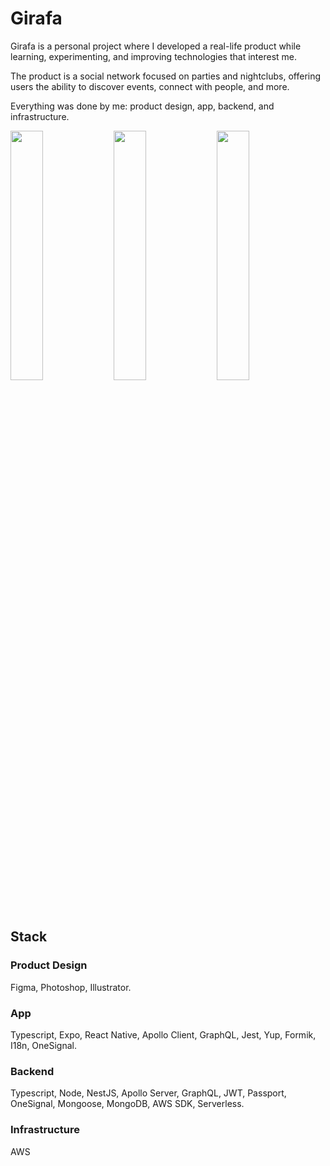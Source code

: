 # Girafa
Girafa is a personal project where I developed a real-life product while learning, experimenting, and improving technologies that interest me.

The product is a social network focused on parties and nightclubs, offering users the ability to discover events, connect with people, and more.

Everything was done by me: product design, app, backend, and infrastructure.

<img src="https://github.com/user-attachments/assets/9e59df60-b935-4cd9-aa13-263e347511bb" width="32%" />
<img src="https://github.com/user-attachments/assets/a6e26d84-fac9-414e-b69b-6bdf54c47182" width="32%" />
<img src="https://github.com/user-attachments/assets/1bdb53c7-3122-4454-803d-281cbacfff82" width="32%" />


## Stack
### Product Design
Figma, Photoshop, Illustrator.
### App
Typescript, Expo, React Native, Apollo Client, GraphQL, Jest, Yup, Formik, I18n, OneSignal.
### Backend
Typescript, Node, NestJS, Apollo Server, GraphQL, JWT, Passport, OneSignal, Mongoose, MongoDB, AWS SDK, Serverless. 
### Infrastructure
AWS

